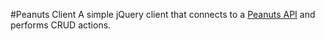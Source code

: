 #Peanuts Client
A simple jQuery client that connects to a [Peanuts API](https://github.com/wdi-sg/peanuts-api) and performs CRUD actions.
